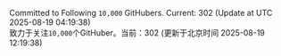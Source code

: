 Committed to Following `10,000` GitHubers. Current: <!-- FOLLOWING_COUNT -->302<!-- FOLLOWING_COUNT --> (Update at UTC <!-- LAST_UPDATED -->2025-08-19 04:19:38<!-- LAST_UPDATED -->)<br>
致力于关注`10,000`个GitHuber。当前：<!-- FOLLOWING_COUNT -->302<!-- FOLLOWING_COUNT --> (更新于北京时间 <!-- LAST_UPDATED_CST -->2025-08-19 12:19:38<!-- LAST_UPDATED_CST -->)
